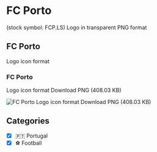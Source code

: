 # FC Porto
 (stock symbol: FCP.LS) Logo in transparent PNG format

## FC Porto
 Logo icon format

### FC Porto
 Logo icon format Download PNG (408.03 KB)

![FC Porto
 Logo icon format Download PNG (408.03 KB)](/img/orig/FCP.LS-0b3350aa.png)



## Categories
- [x] 🇵🇹 Portugal
- [x] ⚽ Football
